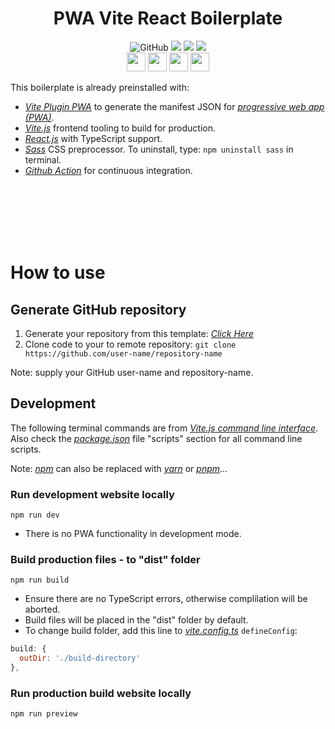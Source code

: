 <h1 align="center">
PWA Vite React Boilerplate
</h1>

<div flex align="center">
<img alt="GitHub" src="https://img.shields.io/github/license/menglinmaker/PWA-Vite-React-Boilerplate?style=flat-square">
<img src="https://img.shields.io/github/languages/code-size/menglinmaker/PWA-Vite-React-Boilerplate?style=flat-square">
<img src="https://img.shields.io/github/workflow/status/menglinmaker/PWA-Vite-React-Boilerplate/Continuous Integration?style=flat-square">
<img src="https://img.shields.io/website?down_color=red&down_message=offline&up_color=success&up_message=online&url=https://menglinmaker-midi-virtual-piano.netlify.app/&style=flat-square">
</div>




<div flex align='center'>
<img height=30 src="https://img.shields.io/badge/Vite-B73BFE?style=for-the-badge&logo=vite&logoColor=FFD62E" />
<img height=30 src="https://img.shields.io/badge/React-20232a?style=for-the-badge&logo=react&logoColor=61DAFB" />
<img height=30 src="https://img.shields.io/badge/Sass-CC6699?style=for-the-badge&logo=sass&logoColor=white" />
<img height=30 src="https://img.shields.io/badge/GitHub_Actions-2088FF?style=for-the-badge&logo=github-actions&logoColor=white" />
</div>

This boilerplate is already preinstalled with:
* *[Vite Plugin PWA](https://vite-plugin-pwa.netlify.app/)* to generate the manifest JSON for *[progressive web app (PWA)](https://developer.mozilla.org/en-US/docs/Web/Progressive_web_apps)*.
* *[Vite.js](https://vitejs.dev/)* frontend tooling to build for production.
* *[React.js](https://reactjs.org/)* with TypeScript support.
* *[Sass](https://sass-lang.com/)* CSS preprocessor. To uninstall, type: ```npm uninstall sass``` in terminal.
* *[Github Action](https://docs.github.com/en/actions/learn-github-actions/understanding-github-actions)* for continuous integration.










<div>&nbsp</div><div>&nbsp</div><div>&nbsp</div><div>&nbsp</div><div>&nbsp</div>

# How to use
## Generate GitHub repository
1. Generate your repository from this template: *[Click Here](https://github.com/MengLinMaker/PWA-Vite-React-Boilerplate/generate)*
2. Clone code to your to remote repository: `git clone https://github.com/user-name/repository-name`

Note: supply your GitHub user-name and repository-name.



## Development
The following terminal commands are from *[Vite.js command line interface](https://vitejs.dev/guide/#command-line-interface)*. Also check the *[package.json](https://github.com/MengLinMaker/PWA-Vite-React-Boilerplate/blob/main/package.json)* file "scripts" section for all command line scripts.

Note: *[npm](https://www.npmjs.com/)* can also be replaced with *[yarn](https://yarnpkg.com/)* or *[pnpm](https://pnpm.io/)*...



### Run development website locally
```
npm run dev
```
* There is no PWA functionality in development mode.



### Build production files - to "dist" folder
```
npm run build
```
* Ensure there are no TypeScript errors, otherwise complilation will be aborted.
* Build files will be placed in the "dist" folder by default.
* To change build folder, add this line to *[vite.config.ts](https://github.com/MengLinMaker/PWA-Vite-React-Boilerplate/blob/main/vite.config.ts)* `defineConfig`:
```javascript
build: {
  outDir: './build-directory'
},
```



### Run production build website locally
```
npm run preview
```


